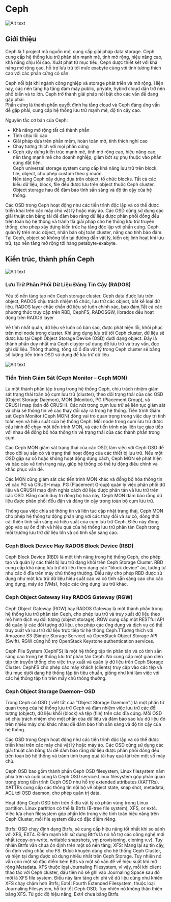 # Ceph
![Alt text](/Picture/Storage/cephh.png)
## Giới thiệu
Ceph là 1 project mã nguồn mở, cung cấp giải pháp data storage. Ceph cung cấp hệ thống lưu trữ phân tán mạnh mẽ, tính mở rộng, hiệu năng cao, khả năng chịu lỗi cao. Xuất phát từ mục tiêu, Ceph được thiết kết với khả năng mở rộng cao, hỗ trợ lưu trữ tới mức exabyte cùng với tính tương thích cao với các phần cứng có sẵn  

Ceph nối bật khi ngành công nghiệp và storage phát triển và mở rộng. Hiện nay, các nền tảng hạ tầng đám mây public, private, hybird cloud dần trở nên phổ biến và to lớn. Ceph trở thành giải pháp nổi bật cho các vấn đề đang gặp phải.        
Phần cứng là thành phần quyết định hạ tầng cloud và Ceph đáng ứng vấn đề gặp phải, cung cấp hệ thống lưu trữ mạnh mẽ, độ tin cậy cao.      

Nguyên tắc cơ bản của Ceph:         
- Khả năng mở rộng tất cả thành phần      
- Tính chịu lỗi cao       
- Giải pháp dựa trên phần mềm, hoàn toàn mở, tính thích nghi cao      
- Chạy tương thích với mọi phần cứng      
- Ceph xây dựng kiến trúc mạnh mẽ, tính mở rộng cao, hiệu năng cao, nền tảng mạnh mẽ cho doanh nghiệp, giảm bớt sự phụ thuộc vào phần cứng đắt tiền.      
Ceph universal storage system cung cấp khả năng lưu trữ trên block, file, object, cho phép custom theo ý muốn.      
Nền tảng Ceph xây dựng dựa trên object, tổ chức blocks. Tất cả các kiểu dữ liệu, block, file đều được lưu trên object thuộc Ceph cluster. Object storage hau để đảm bảo tính sẵn sàng và độ tin cậy của hệ thống.

Các OSD trong Ceph hoạt động như các tiến trình độc lập và có thể được triển khai trên các máy chủ vật lý hoặc máy ảo. Các OSD cũng sử dụng các giải thuật cân bằng tải để đảm bảo rằng dữ liệu được phân phối đồng đều trên toàn bộ hệ thống và tránh tlà giải pháp cho hệ thống lưu trữ truyền thống, cho phép xây dựng kiến trúc hạ tầng độc lập với phần cứng. Ceph quản lý trên mức object, nhân bản obj toàn cluster, nâng cao tính bảo đảm. Tại Ceph, object sẽ không tồn tại đường dẫn vật lý, kiến obj linh hoạt khi lưu trữ, tạo nền tảng mở rộng tới hàng petabyte-exabyte.     


## Kiển trúc, thành phần Ceph

![Alt text](/Picture/Storage/mohinhceph.png)



### Lưu Trữ Phân Phối Dữ Liệu Đáng Tin Cậy (RADOS)

Yếu tố nền tảng tạo nên Ceph storage cluster. Ceph data được lưu trên object, RADOS chịu trách nhiệm tổ chức, lưu trữ các object, bất kể loại dữ liệu. RADOS layer chắc chắn dữ liệu sẽ luôn chính xác, bảo đảm.Tất cả các phương thức truy cập trên RBD, CephFS, RADOSGW, librados đều hoạt động trên RADOS layer

Về tính nhất quán, dữ liệu sẽ luôn có bản sao, được phát hiện lỗi, khôi phục trên mọi node trong cluster. Khi ứng dụng lưu trữ tới Ceph cluster, dữ liệu sẽ được lưu tại Ceph Object Storage Device (OSD) dưới dạng object. Đây là thành phần duy nhất mà Ceph cluster sử dụng để lưu trữ và truy vấn, đọc ghi dữ liệu. Thông thường, tổng số ổ đĩa vật lý trong Ceph cluster sẽ bằng số lượng tiến trình OSD sử dụng để lưu trữ dữ liệu

![Alt text](/Picture/Storage/rados2.png)
### Tiến Trình Giám Sát (Ceph Monitor – Ceph MON)

Là một thành phần tập trung trong hệ thống Ceph, chịu trách nhiệm giám sát trạng thái toàn bộ cụm lưu trữ (cluster), theo dõi trạng thái của các OSD (Object Storage Daemon), MON (Monitor), PG (Placement Group), và CRUSH map (bản đồ CRUSH). Các nút trong cụm lưu trữ sẽ liên tục giám sát và chia sẻ thông tin về các thay đổi xảy ra trong hệ thống.
Tiến trình Giám sát Ceph Monitor (Ceph MON) đóng vai trò quan trọng trong việc duy trì tính toàn vẹn và hiệu suất của hệ thống Ceph. Mỗi node trong cụm lưu trữ được cấu hình để chạy một tiến trình MON, và các tiến trình này liên tục giao tiếp với nhau để đồng bộ hóa thông tin về trạng thái của các thành phần trong cụm.

Các Ceph MON giám sát trạng thái của các OSD, làm việc với Ceph OSD để theo dõi sự sẵn có và trạng thái hoạt động của các thiết bị lưu trữ. Nếu một OSD gặp sự cố hoặc không hoạt động đúng cách, Ceph MON sẽ phát hiện và báo cáo về tình trạng này, giúp hệ thống có thể tự động điều chỉnh và khắc phục vấn đề.

Các MON cũng giám sát các tiến trình MON khác và đồng bộ hóa thông tin về các PG và CRUSH map. PG (Placement Group) quản lý việc phân phối dữ liệu và CRUSH map định nghĩa cách dữ liệu được phân tán và lưu trữ trên các OSD. Bằng cách duy trì đồng bộ hóa này, Ceph MON đảm bảo rằng dữ liệu được phân phối đều đặn và đáng tin cậy trong toàn bộ cụm lưu trữ.

Thông qua việc chia sẻ thông tin và liên tục cập nhật trạng thái, Ceph MON cho phép hệ thống tự động phản ứng với các thay đổi và sự cố, đồng thời cải thiện tính sẵn sàng và hiệu suất của cụm lưu trữ Ceph. Điều này đóng góp vào sự ổn định và hiệu quả của hệ thống lưu trữ phân tán Ceph trong môi trường lưu trữ dữ liệu lớn và có tính sẵn sàng cao.

### Ceph Block Device Hay RADOS Block Device (RBD)

Ceph Block Device (RBD) là một tính năng trong hệ thống Ceph, cho phép tạo và quản lý các thiết bị lưu trữ dạng khối trên Ceph Storage Cluster. RBD cung cấp khả năng lưu trữ dữ liệu theo dạng các "block device" ảo, tương tự như các ổ đĩa trên máy chủ thông thường. Điều này cho phép RBD được sử dụng như một lưu trữ dữ liệu hiệu suất cao và có tính sẵn sàng cao cho các ứng dụng, máy ảo (VMs), hoặc các ứng dụng lưu trữ khác.

### Ceph Object Gateway Hay RADOS Gateway (RGW)

Ceph Object Gateway (RGW) hay RADOS Gateway là một thành phần trong hệ thống lưu trữ phân tán Ceph, cho phép lưu trữ và truy xuất dữ liệu theo mô hình dịch vụ đối tượng (object storage). RGW cung cấp một RESTful API để quản lý các đối tượng dữ liệu, cho phép các ứng dụng và dịch vụ có thể truy xuất và lưu trữ dữ liệu trực tiếp từ hệ thống Ceph.TTương thích với Amazone S3 (Simple Storage Service) và OpenStack Object Storage API (Swift). RGW cũng hỗ trợ OpenStack Keystone authentication services.




Ceph File System (CephFS) là một hệ thống tập tin phân tán và có tính sẵn sàng cao trong hệ thống lưu trữ phân tán Ceph. Nó cung cấp một giao diện tập tin truyền thống cho việc truy xuất và quản lý dữ liệu trên Ceph Storage Cluster. CephFS cho phép các máy khách (clients) truy cập vào các tệp và thư mục dưới dạng hệ thống tập tin tiêu chuẩn, giống như khi làm việc với các hệ thống tập tin trên máy chủ thông thường.

### Ceph Object Storage Daemon– OSD

Trong Ceph có OSD ( viết tắt của "Object Storage Daemon".) là một phần tử quan trọng của hệ thống lưu trữ Ceph và đảm nhiệm việc lưu trữ các đối tượng (object), dữ liệu khối (block) và tệp (file) trên các đĩa cứng. Mỗi OSD sẽ chịu trách nhiệm cho một phần của dữ liệu và đảm bảo sao lưu dữ liệu đó trên nhiều máy chủ khác nhau để đảm bảo tính sẵn sàng và độ tin cậy của hệ thống.

Các OSD trong Ceph hoạt động như các tiến trình độc lập và có thể được triển khai trên các máy chủ vật lý hoặc máy ảo. Các OSD cũng sử dụng các giải thuật cân bằng tải để đảm bảo rằng dữ liệu được phân phối đồng đều trên toàn bộ hệ thống và tránh tình trạng quá tải hay quá tải trên một số máy chủ.

Ceph OSD bao gồm thành phần Ceph OSD filesystem, Linux filesystem nằm phía trên và cuối cùng là Ceph OSD service.Linux filesystem góp phần quan trọng trong tiến trình Ceph OSD như hỗ trợ extended attributes (XATTRs). XATTRs cung cấp các thông tin nội bộ về object state, snap shot, metadata, ACL tới OSD daemon, cho phép quản trị data.

Hoạt động Ceph OSD bên trên ổ đĩa vật lý có phân vùng trong Linux partition. Linux partition có thể là Btrfs (B-tree file system), XFS, or ext4. Việc lựa chọn filesystem góp phần lớn trong việc tính toán hiệu năng trên Ceph Cluster, mỗi file system đều có đặc điểm riêng.

Btrfs: OSD chạy định dạng Btrfs, sẽ cung cấp hiệu năng tốt nhất khi so sánh với XFS, EXT4. Điểm mạnh khi sử dụng Btrfs là nó hỗ trợ các công nghệ mới nhất (copy-on-write, writable snapshots, vm provisioning, cloning v.v). Tuy nhiên Btrfs vẫn chưa ổn định trên một số nền tảng;
XFS: Mang lại sự tin cậy, ổn định vững chắc cho FS. Được khuyên dùng cho hệ thống Ceph Cluster, và hiện tại đang được sử dụng nhiều nhất trên Ceph Storage. Tuy nhiên nó vẫn còn một số đặc điểm kém Btfs và một số vần đề về hiệu suất khi mở rộng Metadata.
XFS thuộc loại Journaling Filesystem, vì vậy, mỗi khi client thao tác với Ceph cluster, đầu tiên nó sẽ ghi vào Journaling Space sau đó mới là XFS file system. Điều này làm tăng chi phi về dữ liệu cũng như khiến XFS chạy chậm hơn Btrfs;
Ext4: Fourth Extended Filesystem, thuộc loại Journaling Filesystem, hỗ trợ tốt Ceph OSD; Tuy nhiên nó không thân thiện bằng XFS. Từ góc độ hiệu năng, Ext4 chưa bằng Btrfs.

